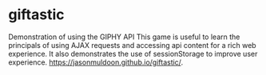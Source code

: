 # giftastic
Demonstration of using the GIPHY API 
This game is useful to learn the principals of using AJAX requests and accessing api content for a rich web experience. It also demonstrates the use of sessionStorage to improve user experience.
https://jasonmuldoon.github.io/giftastic/.

